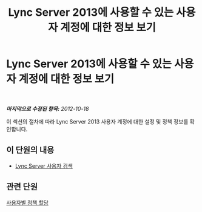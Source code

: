 ﻿---
title: Lync Server 2013에 사용할 수 있는 사용자 계정에 대한 정보 보기
TOCTitle: Lync Server 2013에 사용할 수 있는 사용자 계정에 대한 정보 보기
ms:assetid: 18309dca-b502-44e5-83e2-e314a827d298
ms:mtpsurl: https://technet.microsoft.com/ko-kr/library/JJ687980(v=OCS.15)
ms:contentKeyID: 49885664
ms.date: 08/10/2015
mtps_version: v=OCS.15
ms.translationtype: HT
---

# Lync Server 2013에 사용할 수 있는 사용자 계정에 대한 정보 보기

 

_**마지막으로 수정된 항목:** 2012-10-18_

이 섹션의 절차에 따라 Lync Server 2013 사용자 계정에 대한 설정 및 정책 정보를 확인합니다.

## 이 단원의 내용

  - [Lync Server 사용자 검색](lync-server-2013-search-for-lync-server-users.md)

## 관련 단원

[사용자별 정책 할당](lync-server-2013-assigning-per-user-policies.md)

